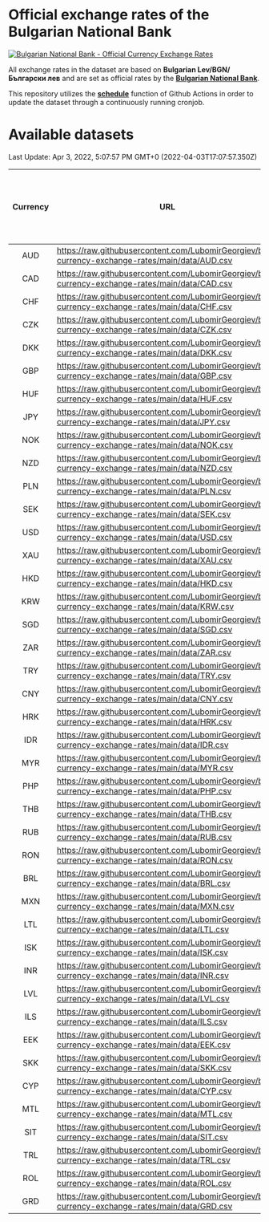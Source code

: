 # Official exchange rates of the Bulgarian National Bank

[![Bulgarian National Bank - Official Currency Exchange Rates](https://github.com/LubomirGeorgiev/bnb-currency-exchange-rates/actions/workflows/update-rates.yml/badge.svg?branch=main)](https://github.com/LubomirGeorgiev/bnb-currency-exchange-rates/actions/workflows/update-rates.yml)

All exchange rates in the dataset are based on **Bulgarian Lev/BGN/Български лев** and are set as official rates by the [**Bulgarian National Bank**](https://www.bnb.bg/Statistics/StExternalSector/StExchangeRates/StERForeignCurrencies/index.htm?toLang=_EN).

This repository utilizes the [**schedule**](https://docs.github.com/en/actions/reference/events-that-trigger-workflows) function of Github Actions in order to update the dataset through a continuously running cronjob.

# Available datasets

<!-- START LINKS (DO NOT EVER FU*ING DELETE THIS COMMENT FOR THE LOVE OF YOUR LIFE!!! IF YOU ARE CURIOS HOW IT WORKS, YOU CAN HAVE A LOOK AT ./src/updateReadme.ts) -->

Last Update: Apr 3, 2022, 5:07:57 PM GMT+0 (2022-04-03T17:07:57.350Z)

| Currency | URL                                                                                             | Number of records | Number of missing days that were filled in |
| :------: | ----------------------------------------------------------------------------------------------- | :---------------: | :----------------------------------------: |
|   AUD    | https://raw.githubusercontent.com/LubomirGeorgiev/bnb-currency-exchange-rates/main/data/AUD.csv |       8088        |                    2494                    |
|   CAD    | https://raw.githubusercontent.com/LubomirGeorgiev/bnb-currency-exchange-rates/main/data/CAD.csv |       8088        |                    2494                    |
|   CHF    | https://raw.githubusercontent.com/LubomirGeorgiev/bnb-currency-exchange-rates/main/data/CHF.csv |       8088        |                    2494                    |
|   CZK    | https://raw.githubusercontent.com/LubomirGeorgiev/bnb-currency-exchange-rates/main/data/CZK.csv |       8088        |                    2494                    |
|   DKK    | https://raw.githubusercontent.com/LubomirGeorgiev/bnb-currency-exchange-rates/main/data/DKK.csv |       8088        |                    2494                    |
|   GBP    | https://raw.githubusercontent.com/LubomirGeorgiev/bnb-currency-exchange-rates/main/data/GBP.csv |       8088        |                    2494                    |
|   HUF    | https://raw.githubusercontent.com/LubomirGeorgiev/bnb-currency-exchange-rates/main/data/HUF.csv |       8088        |                    2494                    |
|   JPY    | https://raw.githubusercontent.com/LubomirGeorgiev/bnb-currency-exchange-rates/main/data/JPY.csv |       8088        |                    2494                    |
|   NOK    | https://raw.githubusercontent.com/LubomirGeorgiev/bnb-currency-exchange-rates/main/data/NOK.csv |       8088        |                    2494                    |
|   NZD    | https://raw.githubusercontent.com/LubomirGeorgiev/bnb-currency-exchange-rates/main/data/NZD.csv |       8088        |                    2494                    |
|   PLN    | https://raw.githubusercontent.com/LubomirGeorgiev/bnb-currency-exchange-rates/main/data/PLN.csv |       8088        |                    2494                    |
|   SEK    | https://raw.githubusercontent.com/LubomirGeorgiev/bnb-currency-exchange-rates/main/data/SEK.csv |       8088        |                    2494                    |
|   USD    | https://raw.githubusercontent.com/LubomirGeorgiev/bnb-currency-exchange-rates/main/data/USD.csv |       8088        |                    2494                    |
|   XAU    | https://raw.githubusercontent.com/LubomirGeorgiev/bnb-currency-exchange-rates/main/data/XAU.csv |       8088        |                    2496                    |
|   HKD    | https://raw.githubusercontent.com/LubomirGeorgiev/bnb-currency-exchange-rates/main/data/HKD.csv |       7786        |                    2403                    |
|   KRW    | https://raw.githubusercontent.com/LubomirGeorgiev/bnb-currency-exchange-rates/main/data/KRW.csv |       7786        |                    2403                    |
|   SGD    | https://raw.githubusercontent.com/LubomirGeorgiev/bnb-currency-exchange-rates/main/data/SGD.csv |       7786        |                    2403                    |
|   ZAR    | https://raw.githubusercontent.com/LubomirGeorgiev/bnb-currency-exchange-rates/main/data/ZAR.csv |       7786        |                    2403                    |
|   TRY    | https://raw.githubusercontent.com/LubomirGeorgiev/bnb-currency-exchange-rates/main/data/TRY.csv |       6268        |                    1933                    |
|   CNY    | https://raw.githubusercontent.com/LubomirGeorgiev/bnb-currency-exchange-rates/main/data/CNY.csv |       6152        |                    1901                    |
|   HRK    | https://raw.githubusercontent.com/LubomirGeorgiev/bnb-currency-exchange-rates/main/data/HRK.csv |       6152        |                    1901                    |
|   IDR    | https://raw.githubusercontent.com/LubomirGeorgiev/bnb-currency-exchange-rates/main/data/IDR.csv |       6152        |                    1901                    |
|   MYR    | https://raw.githubusercontent.com/LubomirGeorgiev/bnb-currency-exchange-rates/main/data/MYR.csv |       6152        |                    1901                    |
|   PHP    | https://raw.githubusercontent.com/LubomirGeorgiev/bnb-currency-exchange-rates/main/data/PHP.csv |       6152        |                    1901                    |
|   THB    | https://raw.githubusercontent.com/LubomirGeorgiev/bnb-currency-exchange-rates/main/data/THB.csv |       6152        |                    1901                    |
|   RUB    | https://raw.githubusercontent.com/LubomirGeorgiev/bnb-currency-exchange-rates/main/data/RUB.csv |       6121        |                    1892                    |
|   RON    | https://raw.githubusercontent.com/LubomirGeorgiev/bnb-currency-exchange-rates/main/data/RON.csv |       6093        |                    1883                    |
|   BRL    | https://raw.githubusercontent.com/LubomirGeorgiev/bnb-currency-exchange-rates/main/data/BRL.csv |       5182        |                    1604                    |
|   MXN    | https://raw.githubusercontent.com/LubomirGeorgiev/bnb-currency-exchange-rates/main/data/MXN.csv |       5182        |                    1604                    |
|   LTL    | https://raw.githubusercontent.com/LubomirGeorgiev/bnb-currency-exchange-rates/main/data/LTL.csv |       5147        |                    1576                    |
|   ISK    | https://raw.githubusercontent.com/LubomirGeorgiev/bnb-currency-exchange-rates/main/data/ISK.csv |       5090        |                    1574                    |
|   INR    | https://raw.githubusercontent.com/LubomirGeorgiev/bnb-currency-exchange-rates/main/data/INR.csv |       4815        |                    1490                    |
|   LVL    | https://raw.githubusercontent.com/LubomirGeorgiev/bnb-currency-exchange-rates/main/data/LVL.csv |       4782        |                    1462                    |
|   ILS    | https://raw.githubusercontent.com/LubomirGeorgiev/bnb-currency-exchange-rates/main/data/ILS.csv |       4089        |                    1269                    |
|   EEK    | https://raw.githubusercontent.com/LubomirGeorgiev/bnb-currency-exchange-rates/main/data/EEK.csv |       3996        |                    1222                    |
|   SKK    | https://raw.githubusercontent.com/LubomirGeorgiev/bnb-currency-exchange-rates/main/data/SKK.csv |       2966        |                    908                     |
|   CYP    | https://raw.githubusercontent.com/LubomirGeorgiev/bnb-currency-exchange-rates/main/data/CYP.csv |       2902        |                    886                     |
|   MTL    | https://raw.githubusercontent.com/LubomirGeorgiev/bnb-currency-exchange-rates/main/data/MTL.csv |       2600        |                    795                     |
|   SIT    | https://raw.githubusercontent.com/LubomirGeorgiev/bnb-currency-exchange-rates/main/data/SIT.csv |       2538        |                    774                     |
|   TRL    | https://raw.githubusercontent.com/LubomirGeorgiev/bnb-currency-exchange-rates/main/data/TRL.csv |       1818        |                    559                     |
|   ROL    | https://raw.githubusercontent.com/LubomirGeorgiev/bnb-currency-exchange-rates/main/data/ROL.csv |       1693        |                    520                     |
|   GRD    | https://raw.githubusercontent.com/LubomirGeorgiev/bnb-currency-exchange-rates/main/data/GRD.csv |        361        |                    109                     |

<!-- END LINKS (DO NOT EVER FU*ING DELETE THIS COMMENT FOR THE LOVE OF YOUR LIFE!!! IF YOU ARE CURIOS HOW IT WORKS, YOU CAN HAVE A LOOK AT ./src/updateReadme.ts) -->
